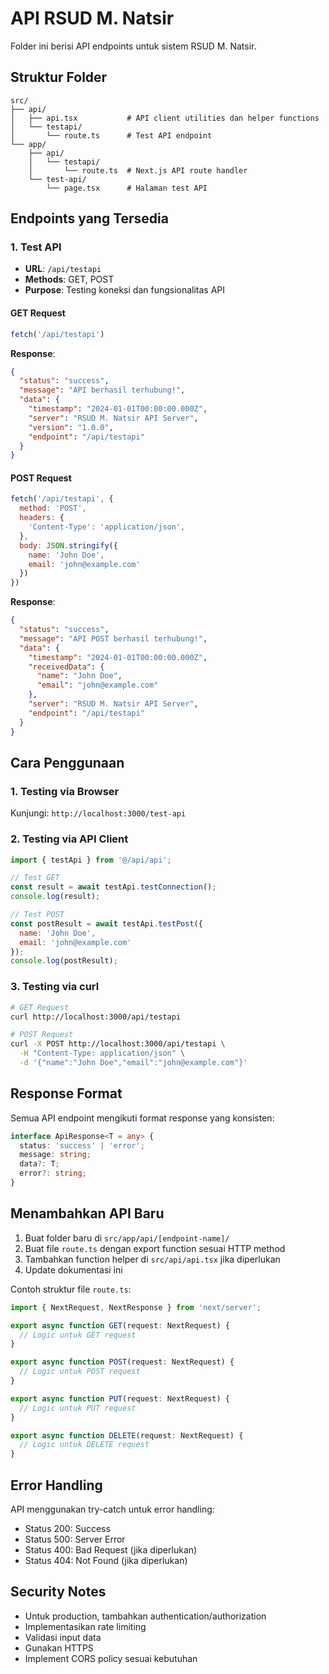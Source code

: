 # API RSUD M. Natsir

Folder ini berisi API endpoints untuk sistem RSUD M. Natsir.

## Struktur Folder

```
src/
├── api/
│   ├── api.tsx           # API client utilities dan helper functions
│   └── testapi/
│       └── route.ts      # Test API endpoint
└── app/
    ├── api/
    │   └── testapi/
    │       └── route.ts  # Next.js API route handler
    └── test-api/
        └── page.tsx      # Halaman test API
```

## Endpoints yang Tersedia

### 1. Test API
- **URL**: `/api/testapi`
- **Methods**: GET, POST
- **Purpose**: Testing koneksi dan fungsionalitas API

#### GET Request
```javascript
fetch('/api/testapi')
```

**Response**:
```json
{
  "status": "success",
  "message": "API berhasil terhubung!",
  "data": {
    "timestamp": "2024-01-01T00:00:00.000Z",
    "server": "RSUD M. Natsir API Server",
    "version": "1.0.0",
    "endpoint": "/api/testapi"
  }
}
```

#### POST Request
```javascript
fetch('/api/testapi', {
  method: 'POST',
  headers: {
    'Content-Type': 'application/json',
  },
  body: JSON.stringify({
    name: 'John Doe',
    email: 'john@example.com'
  })
})
```

**Response**:
```json
{
  "status": "success",
  "message": "API POST berhasil terhubung!",
  "data": {
    "timestamp": "2024-01-01T00:00:00.000Z",
    "receivedData": {
      "name": "John Doe",
      "email": "john@example.com"
    },
    "server": "RSUD M. Natsir API Server",
    "endpoint": "/api/testapi"
  }
}
```

## Cara Penggunaan

### 1. Testing via Browser
Kunjungi: `http://localhost:3000/test-api`

### 2. Testing via API Client
```javascript
import { testApi } from '@/api/api';

// Test GET
const result = await testApi.testConnection();
console.log(result);

// Test POST
const postResult = await testApi.testPost({
  name: 'John Doe',
  email: 'john@example.com'
});
console.log(postResult);
```

### 3. Testing via curl
```bash
# GET Request
curl http://localhost:3000/api/testapi

# POST Request
curl -X POST http://localhost:3000/api/testapi \
  -H "Content-Type: application/json" \
  -d '{"name":"John Doe","email":"john@example.com"}'
```

## Response Format

Semua API endpoint mengikuti format response yang konsisten:

```typescript
interface ApiResponse<T = any> {
  status: 'success' | 'error';
  message: string;
  data?: T;
  error?: string;
}
```

## Menambahkan API Baru

1. Buat folder baru di `src/app/api/[endpoint-name]/`
2. Buat file `route.ts` dengan export function sesuai HTTP method
3. Tambahkan function helper di `src/api/api.tsx` jika diperlukan
4. Update dokumentasi ini

Contoh struktur file `route.ts`:
```typescript
import { NextRequest, NextResponse } from 'next/server';

export async function GET(request: NextRequest) {
  // Logic untuk GET request
}

export async function POST(request: NextRequest) {
  // Logic untuk POST request
}

export async function PUT(request: NextRequest) {
  // Logic untuk PUT request
}

export async function DELETE(request: NextRequest) {
  // Logic untuk DELETE request
}
```

## Error Handling

API menggunakan try-catch untuk error handling:
- Status 200: Success
- Status 500: Server Error
- Status 400: Bad Request (jika diperlukan)
- Status 404: Not Found (jika diperlukan)

## Security Notes

- Untuk production, tambahkan authentication/authorization
- Implementasikan rate limiting
- Validasi input data
- Gunakan HTTPS
- Implement CORS policy sesuai kebutuhan
